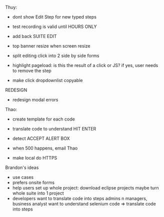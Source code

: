 Thuy:
- dont show Edit Step for new typed steps

- test recording is valid until HOURS ONLY
- add back SUITE EDIT

- top banner resize when screen resize
- split editing click into 2 side by side forms
    
- highlight pageload: is this the result of a click or JS? if yes, user needs to remove the step
- make click dropdownlist copyable



REDESIGN
- redesign modal errors



Thao:
- create template for each code
- translate code to understand HIT ENTER
- detect ACCEPT ALERT BOX


- when 500 happens, email Thao
- make local do HTTPS




Brandon's ideas
- use cases
- prefers onsite forms
- help users set up whole project: download eclipse projects
maybe turn whole suite into 1 project
- developers want to translate code into steps
admins n managers, business analyst want to understand selenium code => translate code into steps



